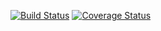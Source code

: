 [![Build Status](https://travis-ci.com/dgopstein-nyu-swe1/swe1-app.svg?branch=master)](https://travis-ci.com/dgopstein-nyu-swe1/swe1-app)
[![Coverage Status](https://coveralls.io/repos/github/dgopstein-nyu-swe1/swe1-app/badge.svg?branch=continuous-integration)](https://coveralls.io/github/dgopstein-nyu-swe1/swe1-app?branch=continuous-integration)

